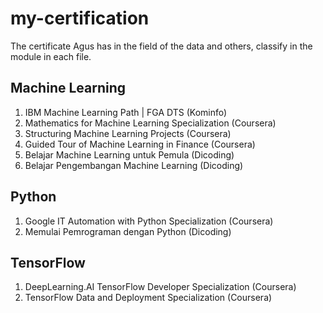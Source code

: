 # my-certification

The certificate Agus has in the field of the data and others, classify in the module in each file.

## Machine Learning
1. IBM Machine Learning Path | FGA DTS (Kominfo)
2. Mathematics for Machine Learning Specialization (Coursera)
3. Structuring Machine Learning Projects (Coursera)
4. Guided Tour of Machine Learning in Finance (Coursera)
5. Belajar Machine Learning untuk Pemula (Dicoding)
6. Belajar Pengembangan Machine Learning (Dicoding)

## Python
1. Google IT Automation with Python Specialization (Coursera)
2. Memulai Pemrograman dengan Python (Dicoding)

## TensorFlow
1. DeepLearning.AI TensorFlow Developer Specialization (Coursera)
2. TensorFlow Data and Deployment Specialization (Coursera)
